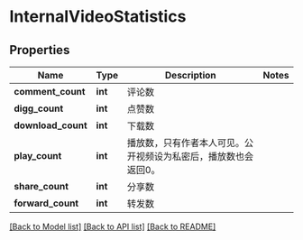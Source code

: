 # InternalVideoStatistics

## Properties
Name | Type | Description | Notes
------------ | ------------- | ------------- | -------------
**comment_count** | **int** | 评论数 | 
**digg_count** | **int** | 点赞数 | 
**download_count** | **int** | 下载数 | 
**play_count** | **int** | 播放数，只有作者本人可见。公开视频设为私密后，播放数也会返回0。 | 
**share_count** | **int** | 分享数 | 
**forward_count** | **int** | 转发数 | 

[[Back to Model list]](../README.md#documentation-for-models) [[Back to API list]](../README.md#documentation-for-api-endpoints) [[Back to README]](../README.md)


